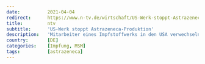 ```yaml
---
date:          2021-04-04
redirect:      https://www.n-tv.de/wirtschaft/US-Werk-stoppt-Astrazeneca-Produktion-article22469920.html
title:         ntv
subtitle:      'US-Werk stoppt Astrazeneca-Produktion'
description:   'Mitarbeiter eines Impfstoffwerks in den USA verwechseln Bestandteile verschiedener Corona-Vakzine - 15 Millionen Dosen werden unbrauchbar. Der Staat zieht Konsequenzen aus der folgenschweren Verwechslung: Astrazeneca fliegt aus der Produktion und verliert damit wichtige Herstellungskapazitäten.'
country:       [DE]
categories:    [Impfung, MSM]
tags:          [astrazeneca]
---
```

